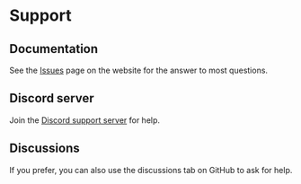 # Support

## Documentation

See the [Issues](https://github.com/issues) page on the website for the answer to most questions.

## Discord server

Join the [Discord support server](https://discord.gg/QXpFpg94uG) for help.

## Discussions

If you prefer, you can also use the discussions tab on GitHub to ask for help.
